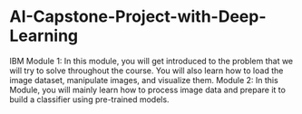 # AI-Capstone-Project-with-Deep-Learning
IBM
Module 1:
In this module, you will get introduced to the problem that we will try to solve throughout the course. You will also learn how to load the image dataset, manipulate 
images, and visualize them.
Module 2: 
In this Module, you will mainly learn how to process image data and prepare it to build a classifier using pre-trained models.
